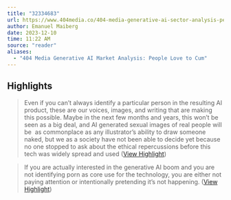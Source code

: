 ```yaml
---
title: "32334683"
url: https://www.404media.co/404-media-generative-ai-sector-analysis-people-love-to-cum/
author: Emanuel Maiberg
date: 2023-12-10
time: 11:22 AM
source: "reader"
aliases:
  - "404 Media Generative AI Market Analysis: People Love to Cum"
---
```

## Highlights
> Even if you can’t always identify a particular person in the resulting AI product, these are our voices, images, and writing that are making this possible. Maybe in the next few months and years, this won’t be seen as a big deal, and AI generated sexual images of real people will be  as commonplace as any illustrator’s ability to draw someone naked, but we as a society have not been able to decide yet because no one stopped to ask about the ethical repercussions before this tech was widely spread and used ([View Highlight](https://read.readwise.io/read/01haq5rmtcyz15d5fz64v1zyam))

> If you are actually interested in the generative AI boom and you are not identifying porn as core use for the technology, you are either not paying attention or intentionally pretending it’s not happening. ([View Highlight](https://read.readwise.io/read/01haq5s9j7q7hcp1gk273d74mv))